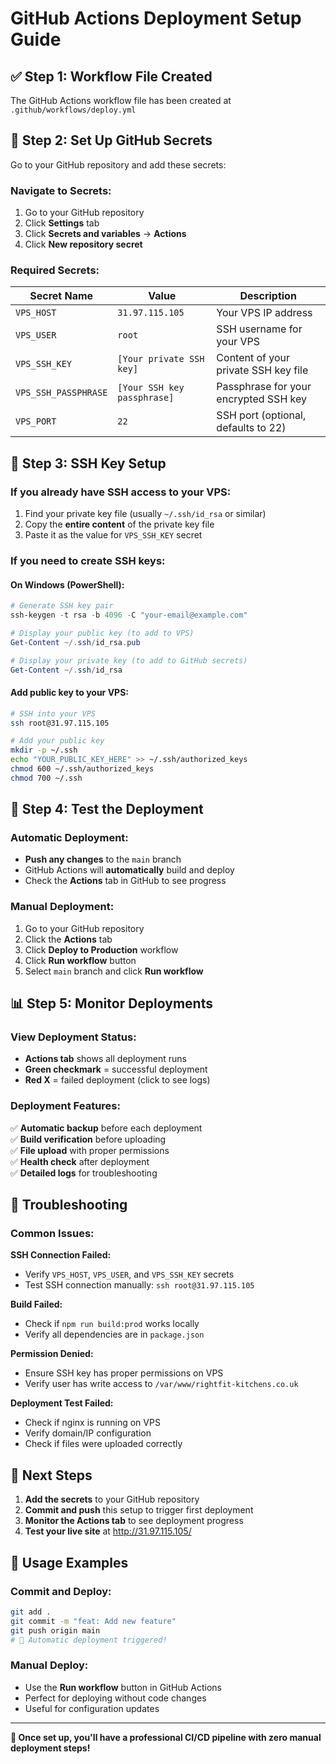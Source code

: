 # GitHub Actions Deployment Setup Guide

## ✅ Step 1: Workflow File Created
The GitHub Actions workflow file has been created at `.github/workflows/deploy.yml`

## 🔑 Step 2: Set Up GitHub Secrets

Go to your GitHub repository and add these secrets:

### Navigate to Secrets:
1. Go to your GitHub repository
2. Click **Settings** tab
3. Click **Secrets and variables** → **Actions**
4. Click **New repository secret**

### Required Secrets:

| Secret Name | Value | Description |
|-------------|-------|-------------|
| `VPS_HOST` | `31.97.115.105` | Your VPS IP address |
| `VPS_USER` | `root` | SSH username for your VPS |
| `VPS_SSH_KEY` | `[Your private SSH key]` | Content of your private SSH key file |
| `VPS_SSH_PASSPHRASE` | `[Your SSH key passphrase]` | Passphrase for your encrypted SSH key |
| `VPS_PORT` | `22` | SSH port (optional, defaults to 22) |

## 🔐 Step 3: SSH Key Setup

### If you already have SSH access to your VPS:
1. Find your private key file (usually `~/.ssh/id_rsa` or similar)
2. Copy the **entire content** of the private key file
3. Paste it as the value for `VPS_SSH_KEY` secret

### If you need to create SSH keys:

#### On Windows (PowerShell):
```powershell
# Generate SSH key pair
ssh-keygen -t rsa -b 4096 -C "your-email@example.com"

# Display your public key (to add to VPS)
Get-Content ~/.ssh/id_rsa.pub

# Display your private key (to add to GitHub secrets)
Get-Content ~/.ssh/id_rsa
```

#### Add public key to your VPS:
```bash
# SSH into your VPS
ssh root@31.97.115.105

# Add your public key
mkdir -p ~/.ssh
echo "YOUR_PUBLIC_KEY_HERE" >> ~/.ssh/authorized_keys
chmod 600 ~/.ssh/authorized_keys
chmod 700 ~/.ssh
```

## 🚀 Step 4: Test the Deployment

### Automatic Deployment:
- **Push any changes** to the `main` branch
- GitHub Actions will **automatically** build and deploy
- Check the **Actions** tab in GitHub to see progress

### Manual Deployment:
1. Go to your GitHub repository
2. Click the **Actions** tab
3. Click **Deploy to Production** workflow
4. Click **Run workflow** button
5. Select `main` branch and click **Run workflow**

## 📊 Step 5: Monitor Deployments

### View Deployment Status:
- **Actions tab** shows all deployment runs
- **Green checkmark** = successful deployment
- **Red X** = failed deployment (click to see logs)

### Deployment Features:
✅ **Automatic backup** before each deployment  
✅ **Build verification** before uploading  
✅ **File upload** with proper permissions  
✅ **Health check** after deployment  
✅ **Detailed logs** for troubleshooting  

## 🔧 Troubleshooting

### Common Issues:

**SSH Connection Failed:**
- Verify `VPS_HOST`, `VPS_USER`, and `VPS_SSH_KEY` secrets
- Test SSH connection manually: `ssh root@31.97.115.105`

**Build Failed:**
- Check if `npm run build:prod` works locally
- Verify all dependencies are in `package.json`

**Permission Denied:**
- Ensure SSH key has proper permissions on VPS
- Verify user has write access to `/var/www/rightfit-kitchens.co.uk`

**Deployment Test Failed:**
- Check if nginx is running on VPS
- Verify domain/IP configuration
- Check if files were uploaded correctly

## 🎯 Next Steps

1. **Add the secrets** to your GitHub repository
2. **Commit and push** this setup to trigger first deployment
3. **Monitor the Actions tab** to see deployment progress
4. **Test your live site** at http://31.97.115.105/

## 📝 Usage Examples

### Commit and Deploy:
```bash
git add .
git commit -m "feat: Add new feature"
git push origin main
# 🚀 Automatic deployment triggered!
```

### Manual Deploy:
- Use the **Run workflow** button in GitHub Actions
- Perfect for deploying without code changes
- Useful for configuration updates

---

**🎉 Once set up, you'll have a professional CI/CD pipeline with zero manual deployment steps!**
